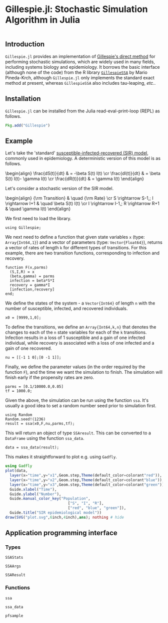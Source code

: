 # Gillespie.jl: Stochastic Simulation Algorithm in Julia

```@contents
```

## Introduction

`Gillespie.jl` provides an implementation of [Gillespie's direct method](http://en.wikipedia.org/wiki/Gillespie_algorithm) for performing stochastic simulations, which are widely used in many fields, including systems biology and epidemiology. It borrows the basic interface (although none of the code) from the R library [`GillespieSSA`](http://www.jstatsoft.org/v25/i12/paper) by Mario Pineda-Krch, although `Gillespie.jl` only implements the standard exact method at present, whereas `GillespieSSA` also includes tau-leaping, *etc.*.

## Installation

`Gillespie.jl` can be installed from the Julia read-eval-print-loop (REPL) as follows.

```julia
Pkg.add("Gillespie")
```

## Example

Let's take the 'standard' [susceptible-infected-recovered (SIR) model]((https://en.wikipedia.org/wiki/Compartmental_models_in_epidemiology#The_SIR_model_without_vital_dynamics)), commonly used in epidemiology. A deterministic version of this model is as follows.

\begin{align}
\frac{dS(t)}{dt}  & = -\beta S(t) I(t) \cr
\frac{dI(t)}{dt}  & = \beta S(t) I(t)- \gamma I(t) \cr
\frac{dR(t)}{dt}  & = \gamma I(t)
\end{align}

Let's consider a stochastic version of the SIR model.

\begin{align}
{\rm Transition} & \quad {\rm Rate} \cr
S  \rightarrow S-1,\; I \rightarrow I+1 & \quad \beta S(t) I(t) \cr
I  \rightarrow I-1,\; R \rightarrow R+1 & \quad \gamma I(t)
\end{align}

We first need to load the library.

```@example 1
using Gillespie;
```

We next need to define a function that given state variables `x` (type: `Array{Int64,1}`) and a vector of parameters (type: `Vector{Float64}`), returns a vector of rates of length `k` for different types of transitions. For this example, there are two transition functions, corresponding to infection and recovery.

```@example 1
function F(x,parms)
  (S,I,R) = x
  (beta,gamma) = parms
  infection = beta*S*I
  recovery = gamma*I
  [infection,recovery]
end;
```

We define the states of the system - a `Vector{Int64}` of length `n` with the number of susceptible, infected, and recovered individuals.

```@example 1
x0 = [9999,1,0];
```

To define the transitions, we define an `Array{Int64,k,n}` that denotes the changes to each of the `n` state variables for each of the `k` transitions. Infection results in a loss of 1 susceptible and a gain of one infected individual, while recovery is associated with a loss of one infected and a gain of one recovered.

```@example 1
nu = [[-1 1 0];[0 -1 1]];
```

Finally, we define the parameter values (in the order required by the function `F`), and the time we want the simulation to finish. The simulation will finish early if the propensity rates are zero.

```@example 1
parms = [0.1/10000.0,0.05]
tf = 1000.0;
```

Given the above, the simulation can be run using the function `ssa`. It's usually a good idea to set a random number seed prior to simulation first.

```@example 1
using Random
Random.seed!(1236)
result = ssa(x0,F,nu,parms,tf);
```

This will return an object of type `SSAresult`. This can be converted to a `DataFrame` using the function `ssa_data`.

```@example 1
data = ssa_data(result);
```

This makes it straightforward to plot e.g. using `Gadfly`.

```julia
using Gadfly
plot(data,
  layer(x="time",y="x1",Geom.step,Theme(default_color=colorant"red")),
  layer(x="time",y="x2",Geom.step,Theme(default_color=colorant"blue")),
  layer(x="time",y="x3",Geom.step,Theme(default_color=colorant"green")),
  Guide.xlabel("Time"),
  Guide.ylabel("Number"),
  Guide.manual_color_key("Population",
                            ["S", "I", "R"],
                            ["red", "blue", "green"]),
  Guide.title("SIR epidemiological model"))
draw(SVG("plot.svg",6inch,4inch),ans); nothing # hide
```

## Application programming interface

### Types

```@docs
SSAStats
```

```@docs
SSAArgs
```

```@docs
SSAResult
```

### Functions

```@docs
ssa
```

```@docs
ssa_data
```

```@docs
pfsample
```
